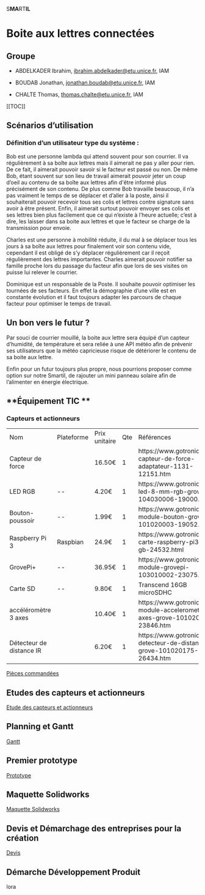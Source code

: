 S**MA**RT**IL**

# Boite aux lettres connectées

## **Groupe**

* ABDELKADER Ibrahim, [ibrahim.abdelkader@](mailto:ibrahim.abdelkader@esprit.tn)[etu.unice.fr](mailto:jonathan.boudab@etu.unice.fr), IAM

* BOUDAB Jonathan, [jonathan.boudab@etu.unice.fr](mailto:jonathan.boudab@etu.unice.fr), IAM

* CHALTE Thomas,  [thomas.chalte@etu.unice.fr](mailto:thomas.chalte@etu.unice.fr), IAM

[[TOC]]

## **Scénarios d’utilisation**

### Définition d’un utilisateur type du système : 

Bob est une personne lambda qui attend souvent pour son courrier. Il va régulièrement à sa boîte aux lettres mais il aimerait ne pas y aller pour rien. De ce fait, il aimerait pouvoir savoir si le facteur est passé ou non. De même Bob, étant souvent sur son lieu de travail aimerait pouvoir jeter un coup d’oeil au contenu de sa boîte aux lettres afin d'être informé plus précisément de son contenu. De plus comme Bob travaille beaucoup, il n’a pas vraiment le temps de se déplacer et d’aller à la poste, ainsi il souhaiterait pouvoir recevoir tous ses colis et lettres contre signature sans avoir à être présent. Enfin, il aimerait surtout pouvoir envoyer ses colis et ses lettres bien plus facilement que ce qui n’existe à l’heure actuelle; c’est à dire, les laisser dans sa boite aux lettres et que le facteur se charge de la transmission pour envoie.

Charles est une personne à mobilité réduite, il  du mal à se déplacer tous les jours à sa boîte aux lettres pour finalement voir son contenu vide, cependant il est obligé de s’y déplacer régulièrement car il reçoit régulièrement des lettres importantes. Charles aimerait pouvoir notifier sa famille proche lors du passage du facteur afin que lors de ses visites on puisse lui relever le courrier.

Dominique est un responsable de la Poste. Il souhaite pouvoir optimiser les tournées de ses facteurs. En effet la démographie d’une ville est en constante évolution et il faut toujours adapter les parcours de chaque facteur pour optimiser le temps de travail.

## Un bon vers le futur ?

Par souci de courrier mouillé, la boite aux lettre sera équipé d’un capteur d’humidité, de température et sera reliée à une API météo afin de prévenir ses utilisateurs que la météo capricieuse risque de détériorer le contenu de sa boite aux lettre.

Enfin pour un futur toujours plus propre, nous pourrions proposer comme option sur notre Smartil, de rajouter un mini panneau solaire afin de l’alimenter en énergie électrique.

## **Équipement TIC **

### Capteurs et actionneurs

<table>
  <tr>
    <td>Nom</td>
    <td>Plateforme</td>
    <td>Prix unitaire</td>
    <td>Qte</td>
    <td>Références</td>
  </tr>
  <tr>
    <td>Capteur de force</td>
    <td></td>
    <td>16.50€</td>
    <td>1</td>
    <td>https://www.gotronic.fr/art-capteur-de-force-adaptateur-1131-12151.htm</td>
  </tr>
  <tr>
    <td>LED RGB</td>
    <td>--</td>
    <td>4.20€</td>
    <td>1</td>
    <td>https://www.gotronic.fr/art-led-8-mm-rgb-grove-104030006-19000.htm</td>
  </tr>
  <tr>
    <td>Bouton-poussoir</td>
    <td>--</td>
    <td>1.99€</td>
    <td>1</td>
    <td>https://www.gotronic.fr/art-module-bouton-grove-101020003-19052.htm</td>
  </tr>
  <tr>
    <td>Raspberry Pi 3</td>
    <td>Raspbian</td>
    <td>24.9€</td>
    <td>1</td>
    <td>https://www.gotronic.fr/art-carte-raspberry-pi3-b-1-gb-24532.html</td>
  </tr>
  <tr>
    <td>GrovePi+</td>
    <td>--</td>
    <td>36.95€</td>
    <td>1</td>
    <td>https://www.gotronic.fr/art-module-grovepi-103010002-23075.htm</td>
  </tr>
  <tr>
    <td>Carte SD </td>
    <td>--</td>
    <td>9.80€</td>
    <td>1</td>
    <td>Transcend 16GB microSDHC</td>
  </tr>
  <tr>
    <td>accéléromètre 3 axes</td>
    <td></td>
    <td>10.40€</td>
    <td>1</td>
    <td>https://www.gotronic.fr/art-module-accelerometre-3-axes-grove-101020039-23846.htm</td>
  </tr>
  <tr>
    <td>Détecteur de distance IR</td>
    <td></td>
    <td>6.20€</td>
    <td>1</td>
    <td>https://www.gotronic.fr/art-detecteur-de-distance-ir-grove-101020175-26434.htm</td>
  </tr>
</table>


[Pièces commandées](/Pieces_commandees.xlsx)

## **Etudes des capteurs et actionneurs**

[Etude des capteurs et actionneurs](/etudes.md)

## **Planning et Gantt**

[Gantt](/Gantt.xlsx)

## **Premier prototype**

[Prototype](/Sprint1_mqtt/readme.md)

## **Maquette Solidworks**

[Maquette Solidworks](/Solidwords/README.md)

## **Devis et Démarchage des entreprises pour la création**

[Devis](/Devis_projet/readme.md)

## **Démarche Développement Produit**

lora

